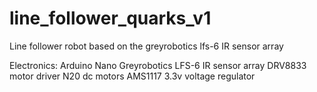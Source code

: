 # line_follower_quarks_v1
Line follower robot based on the greyrobotics lfs-6 IR sensor array


Electronics:
Arduino Nano
Greyrobotics LFS-6 IR sensor array
DRV8833 motor driver
N20 dc motors
AMS1117 3.3v voltage regulator
